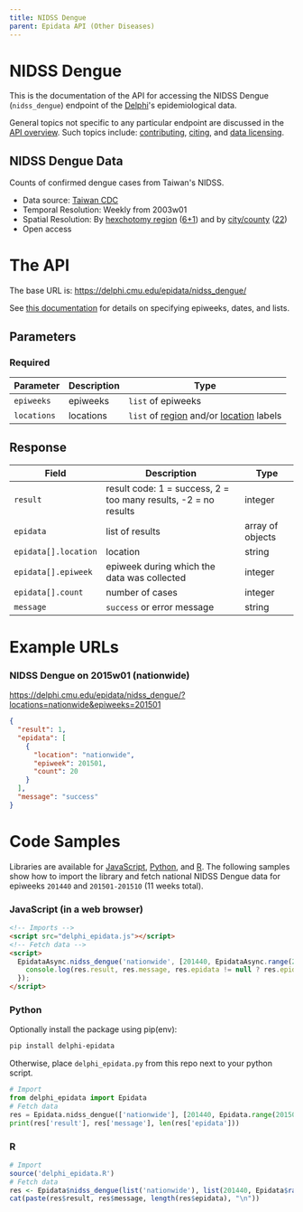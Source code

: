 ```yaml
---
title: NIDSS Dengue
parent: Epidata API (Other Diseases)
---
```


# NIDSS Dengue

This is the documentation of the API for accessing the NIDSS Dengue (`nidss_dengue`) endpoint of
the [Delphi](https://delphi.cmu.edu/)'s epidemiological data.

General topics not specific to any particular endpoint are discussed in the
[API overview](README.md). Such topics include:
[contributing](README.md#contributing), [citing](README.md#citing), and
[data licensing](README.md#data-licensing).

## NIDSS Dengue Data

Counts of confirmed dengue cases from Taiwan's NIDSS.
 - Data source: [Taiwan CDC](http://nidss.cdc.gov.tw/en/SingleDisease.aspx?dc=1&dt=4&disease=061&position=1)
 - Temporal Resolution: Weekly from 2003w01
 - Spatial Resolution: By [hexchotomy region](https://en.wikipedia.org/wiki/Regions_of_Taiwan#Hexchotomy) ([6+1](https://github.com/cmu-delphi/delphi-epidata/blob/main/labels/nidss_regions.txt)) and by [city/county](https://en.wikipedia.org/wiki/List_of_administrative_divisions_of_Taiwan) ([22](https://github.com/cmu-delphi/delphi-epidata/blob/main/labels/nidss_locations.txt))
 - Open access

# The API

The base URL is: https://delphi.cmu.edu/epidata/nidss_dengue/

See [this documentation](README.md) for details on specifying epiweeks, dates, and lists.

## Parameters

### Required

| Parameter | Description | Type |
| --- | --- | --- |
| `epiweeks` | epiweeks | `list` of epiweeks |
| `locations` | locations | `list` of [region](https://github.com/cmu-delphi/delphi-epidata/blob/main/labels/nidss_regions.txt) and/or [location](https://github.com/cmu-delphi/delphi-epidata/blob/main/labels/nidss_locations.txt) labels |

## Response

| Field | Description | Type |
| --- | --- | --- |
| `result` | result code: 1 = success, 2 = too many results, -2 = no results | integer |
| `epidata` | list of results | array of objects |
| `epidata[].location` | location | string |
| `epidata[].epiweek` | epiweek during which the data was collected | integer |
| `epidata[].count` | number of cases | integer |
| `message` | `success` or error message | string |

# Example URLs

### NIDSS Dengue on 2015w01 (nationwide)
https://delphi.cmu.edu/epidata/nidss_dengue/?locations=nationwide&epiweeks=201501

```json
{
  "result": 1,
  "epidata": [
    {
      "location": "nationwide",
      "epiweek": 201501,
      "count": 20
    }
  ],
  "message": "success"
}
```


# Code Samples

Libraries are available for [JavaScript](https://github.com/cmu-delphi/delphi-epidata/blob/main/src/client/delphi_epidata.js), [Python](https://pypi.org/project/delphi-epidata/), and [R](https://github.com/cmu-delphi/delphi-epidata/blob/dev/src/client/delphi_epidata.R).
The following samples show how to import the library and fetch national NIDSS Dengue data for epiweeks `201440` and `201501-201510` (11 weeks total).

### JavaScript (in a web browser)

````html
<!-- Imports -->
<script src="delphi_epidata.js"></script>
<!-- Fetch data -->
<script>
  EpidataAsync.nidss_dengue('nationwide', [201440, EpidataAsync.range(201501, 201510)]).then((res) => {
    console.log(res.result, res.message, res.epidata != null ? res.epidata.length : 0);
  });
</script>
````

### Python

Optionally install the package using pip(env):
````bash
pip install delphi-epidata
````

Otherwise, place `delphi_epidata.py` from this repo next to your python script.

````python
# Import
from delphi_epidata import Epidata
# Fetch data
res = Epidata.nidss_dengue(['nationwide'], [201440, Epidata.range(201501, 201510)])
print(res['result'], res['message'], len(res['epidata']))
````

### R

````R
# Import
source('delphi_epidata.R')
# Fetch data
res <- Epidata$nidss_dengue(list('nationwide'), list(201440, Epidata$range(201501, 201510)))
cat(paste(res$result, res$message, length(res$epidata), "\n"))
````
